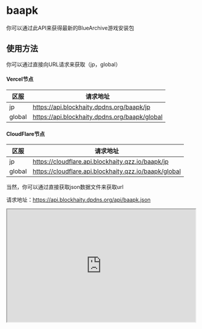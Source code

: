 # baapk

你可以通过此API来获得最新的BlueArchive游戏安装包

## 使用方法

你可以通过直接向URL请求来获取（jp，global）

<!-- tabs:start -->
#### **Vercel节点**
| 区服 | 请求地址 |
| - | - |
| jp | https://api.blockhaity.dpdns.org/baapk/jp |
| global | https://api.blockhaity.dpdns.org/baapk/global |

#### **CloudFlare节点**
| 区服 | 请求地址 |
| - | - |
| jp | https://cloudflare.api.blockhaity.qzz.io/baapk/jp |
| global | https://cloudflare.api.blockhaity.qzz.io/baapk/global |
<!-- tabs:end -->

当然，你可以通过直接获取json数据文件来获取url

请求地址：https://api.blockhaity.dpdns.org/api/baapk.json

<iframe src="https://api.blockhaity.dpdns.org/api/baapk.json" width="500" height="300"></iframe>